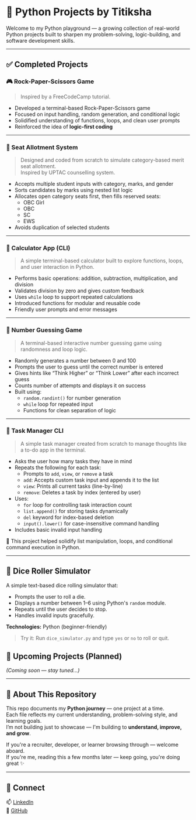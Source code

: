 # 🐍 Python Projects by Titiksha

Welcome to my Python playground — a growing collection of real-world Python projects built to sharpen my problem-solving, logic-building, and software development skills.

---

## ✅ Completed Projects

### 🎮 Rock-Paper-Scissors Game
> Inspired by a FreeCodeCamp tutorial.

- Developed a terminal-based Rock-Paper-Scissors game  
- Focused on input handling, random generation, and conditional logic  
- Solidified understanding of functions, loops, and clean user prompts  
- Reinforced the idea of **logic-first coding**

---

### 🧠 Seat Allotment System
> Designed and coded from scratch to simulate category-based merit seat allotment.  
> Inspired by UPTAC counselling system.

- Accepts multiple student inputs with category, marks, and gender  
- Sorts candidates by marks using nested list logic  
- Allocates open category seats first, then fills reserved seats:
  - OBC Girl
  - OBC
  - SC
  - EWS  
- Avoids duplication of selected students

---

### 🧮 Calculator App (CLI)
> A simple terminal-based calculator built to explore functions, loops, and user interaction in Python.

- Performs basic operations: addition, subtraction, multiplication, and division  
- Validates division by zero and gives custom feedback  
- Uses `while` loop to support repeated calculations  
- Introduced functions for modular and reusable code  
- Friendly user prompts and error messages

---

### 🔢 Number Guessing Game
> A terminal-based interactive number guessing game using randomness and loop logic.

- Randomly generates a number between 0 and 100  
- Prompts the user to guess until the correct number is entered  
- Gives hints like “Think Higher” or “Think Lower” after each incorrect guess  
- Counts number of attempts and displays it on success  
- Built using:
  - `random.randint()` for number generation  
  - `while` loop for repeated input  
  - Functions for clean separation of logic

---

### 📝 Task Manager CLI
> A simple task manager created from scratch to manage thoughts like a to-do app in the terminal.

- Asks the user how many tasks they have in mind
- Repeats the following for each task:
  - Prompts to `add`, `view`, or `remove` a task
  - `add`: Accepts custom task input and appends it to the list  
  - `view`: Prints all current tasks (line-by-line)
  - `remove`: Deletes a task by index (entered by user)
- Uses:
  - `for` loop for controlling task interaction count  
  - `list.append()` for storing tasks dynamically  
  - `del` keyword for index-based deletion  
  - `input().lower()` for case-insensitive command handling
- Includes basic invalid input handling

🧠 This project helped solidify list manipulation, loops, and conditional command execution in Python.

---

## 🎲 Dice Roller Simulator

A simple text-based dice rolling simulator that:
- Prompts the user to roll a die.
- Displays a number between 1–6 using Python's `random` module.
- Repeats until the user decides to stop.
- Handles invalid inputs gracefully.

**Technologies:** Python (beginner-friendly)

> Try it: Run `dice_simulator.py` and type `yes` or `no` to roll or quit.



## 🚧 Upcoming Projects (Planned)

_(Coming soon — stay tuned...)_

---

## 📌 About This Repository

This repo documents my **Python journey** — one project at a time.  
Each file reflects my current understanding, problem-solving style, and learning goals.  
I’m not building just to showcase — I'm building to **understand, improve, and grow**.

If you're a recruiter, developer, or learner browsing through — welcome aboard.  
If you're me, reading this a few months later — keep going, you're doing great ✨

---

## 🤝 Connect

📫 [LinkedIn](https://www.linkedin.com/in/titiksha-508608311/)  
🧠 [GitHub](https://github.com/cosmicTitiksha)

